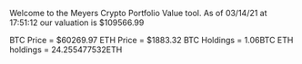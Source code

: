 Welcome to the Meyers Crypto Portfolio Value tool. 
As of 03/14/21 at 17:51:12 our valuation is $109566.99 

BTC Price = $60269.97
 ETH Price = $1883.32
BTC Holdings = 1.06BTC
 ETH holdings = 24.255477532ETH 
